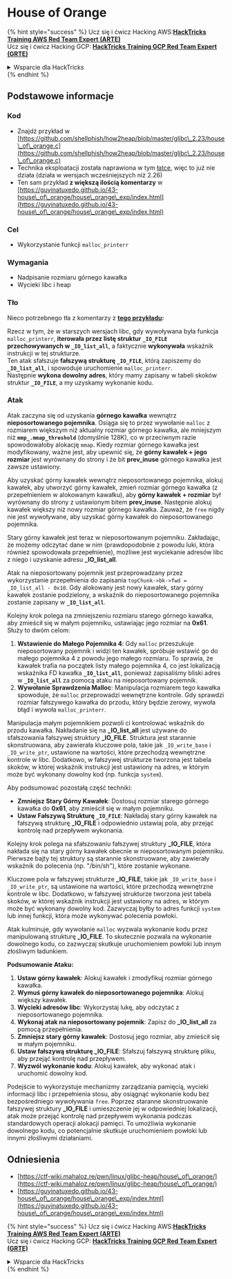 # House of Orange

{% hint style="success" %}
Ucz się i ćwicz Hacking AWS:<img src="/.gitbook/assets/arte.png" alt="" data-size="line">[**HackTricks Training AWS Red Team Expert (ARTE)**](https://training.hacktricks.xyz/courses/arte)<img src="/.gitbook/assets/arte.png" alt="" data-size="line">\
Ucz się i ćwicz Hacking GCP: <img src="/.gitbook/assets/grte.png" alt="" data-size="line">[**HackTricks Training GCP Red Team Expert (GRTE)**<img src="/.gitbook/assets/grte.png" alt="" data-size="line">](https://training.hacktricks.xyz/courses/grte)

<details>

<summary>Wsparcie dla HackTricks</summary>

* Sprawdź [**plany subskrypcyjne**](https://github.com/sponsors/carlospolop)!
* **Dołącz do** 💬 [**grupy Discord**](https://discord.gg/hRep4RUj7f) lub [**grupy telegramowej**](https://t.me/peass) lub **śledź** nas na **Twitterze** 🐦 [**@hacktricks\_live**](https://twitter.com/hacktricks\_live)**.**
* **Podziel się sztuczkami hackingowymi, przesyłając PR-y do** [**HackTricks**](https://github.com/carlospolop/hacktricks) i [**HackTricks Cloud**](https://github.com/carlospolop/hacktricks-cloud) repozytoriów na GitHubie.

</details>
{% endhint %}

## Podstawowe informacje

### Kod

* Znajdź przykład w [https://github.com/shellphish/how2heap/blob/master/glibc\_2.23/house\_of\_orange.c](https://github.com/shellphish/how2heap/blob/master/glibc\_2.23/house\_of\_orange.c)
* Technika eksploatacji została naprawiona w tym [łatce](https://sourceware.org/git/?p=glibc.git;a=blobdiff;f=stdlib/abort.c;h=117a507ff88d862445551f2c07abb6e45a716b75;hp=19882f3e3dc1ab830431506329c94dcf1d7cc252;hb=91e7cf982d0104f0e71770f5ae8e3faf352dea9f;hpb=0c25125780083cbba22ed627756548efe282d1a0), więc to już nie działa (działa w wersjach wcześniejszych niż 2.26)
* Ten sam przykład **z większą ilością komentarzy** w [https://guyinatuxedo.github.io/43-house\_of\_orange/house\_orange\_exp/index.html](https://guyinatuxedo.github.io/43-house\_of\_orange/house\_orange\_exp/index.html)

### Cel

* Wykorzystanie funkcji `malloc_printerr`

### Wymagania

* Nadpisanie rozmiaru górnego kawałka
* Wycieki libc i heap

### Tło

Nieco potrzebnego tła z komentarzy z [**tego przykładu**](https://guyinatuxedo.github.io/43-house\_of\_orange/house\_orange\_exp/index.html)**:**

Rzecz w tym, że w starszych wersjach libc, gdy wywoływana była funkcja `malloc_printerr`, **iterowała przez listę struktur `_IO_FILE` przechowywanych w `_IO_list_all`**, a faktycznie **wykonywała** wskaźnik instrukcji w tej strukturze.\
Ten atak sfałszuje **fałszywą strukturę `_IO_FILE`**, którą zapiszemy do **`_IO_list_all`**, i spowoduje uruchomienie `malloc_printerr`.\
Następnie **wykona dowolny adres**, który mamy zapisany w tabeli skoków struktur **`_IO_FILE`**, a my uzyskamy wykonanie kodu.

### Atak

Atak zaczyna się od uzyskania **górnego kawałka** wewnątrz **nieposortowanego pojemnika**. Osiąga się to przez wywołanie `malloc` z rozmiarem większym niż aktualny rozmiar górnego kawałka, ale mniejszym niż **`mmp_.mmap_threshold`** (domyślnie 128K), co w przeciwnym razie spowodowałoby alokację `mmap`. Kiedy rozmiar górnego kawałka jest modyfikowany, ważne jest, aby upewnić się, że **górny kawałek + jego rozmiar** jest wyrównany do strony i że bit **prev\_inuse** górnego kawałka jest zawsze ustawiony.

Aby uzyskać górny kawałek wewnątrz nieposortowanego pojemnika, alokuj kawałek, aby utworzyć górny kawałek, zmień rozmiar górnego kawałka (z przepełnieniem w alokowanym kawałku), aby **górny kawałek + rozmiar** był wyrównany do strony z ustawionym bitem **prev\_inuse**. Następnie alokuj kawałek większy niż nowy rozmiar górnego kawałka. Zauważ, że `free` nigdy nie jest wywoływane, aby uzyskać górny kawałek do nieposortowanego pojemnika.

Stary górny kawałek jest teraz w nieposortowanym pojemniku. Zakładając, że możemy odczytać dane w nim (prawdopodobnie z powodu luki, która również spowodowała przepełnienie), możliwe jest wyciekanie adresów libc z niego i uzyskanie adresu **\_IO\_list\_all**.

Atak na nieposortowany pojemnik jest przeprowadzany przez wykorzystanie przepełnienia do zapisania `topChunk->bk->fwd = _IO_list_all - 0x10`. Gdy alokowany jest nowy kawałek, stary górny kawałek zostanie podzielony, a wskaźnik do nieposortowanego pojemnika zostanie zapisany w **`_IO_list_all`**.

Kolejny krok polega na zmniejszeniu rozmiaru starego górnego kawałka, aby zmieścił się w małym pojemniku, ustawiając jego rozmiar na **0x61**. Służy to dwóm celom:

1. **Wstawienie do Małego Pojemnika 4**: Gdy `malloc` przeszukuje nieposortowany pojemnik i widzi ten kawałek, spróbuje wstawić go do małego pojemnika 4 z powodu jego małego rozmiaru. To sprawia, że kawałek trafia na początek listy małego pojemnika 4, co jest lokalizacją wskaźnika FD kawałka **`_IO_list_all`**, ponieważ zapisaliśmy bliski adres w **`_IO_list_all`** za pomocą ataku na nieposortowany pojemnik.
2. **Wywołanie Sprawdzenia Malloc**: Manipulacja rozmiarem tego kawałka spowoduje, że `malloc` przeprowadzi wewnętrzne kontrole. Gdy sprawdzi rozmiar fałszywego kawałka do przodu, który będzie zerowy, wywoła błąd i wywoła `malloc_printerr`.

Manipulacja małym pojemnikiem pozwoli ci kontrolować wskaźnik do przodu kawałka. Nakładanie się na **\_IO\_list\_all** jest używane do sfałszowania fałszywej struktury **\_IO\_FILE**. Struktura jest starannie skonstruowana, aby zawierała kluczowe pola, takie jak `_IO_write_base` i `_IO_write_ptr`, ustawione na wartości, które przechodzą wewnętrzne kontrole w libc. Dodatkowo, w fałszywej strukturze tworzona jest tabela skoków, w której wskaźnik instrukcji jest ustawiony na adres, w którym może być wykonany dowolny kod (np. funkcja `system`).

Aby podsumować pozostałą część techniki:

* **Zmniejsz Stary Górny Kawałek**: Dostosuj rozmiar starego górnego kawałka do **0x61**, aby zmieścił się w małym pojemniku.
* **Ustaw Fałszywą Strukturę `_IO_FILE`**: Nakładaj stary górny kawałek na fałszywą strukturę **\_IO\_FILE** i odpowiednio ustawiaj pola, aby przejąć kontrolę nad przepływem wykonania.

Kolejny krok polega na sfałszowaniu fałszywej struktury **\_IO\_FILE**, która nakłada się na stary górny kawałek obecnie w nieposortowanym pojemniku. Pierwsze bajty tej struktury są starannie skonstruowane, aby zawierały wskaźnik do polecenia (np. "/bin/sh"), które zostanie wykonane.

Kluczowe pola w fałszywej strukturze **\_IO\_FILE**, takie jak `_IO_write_base` i `_IO_write_ptr`, są ustawione na wartości, które przechodzą wewnętrzne kontrole w libc. Dodatkowo, w fałszywej strukturze tworzona jest tabela skoków, w której wskaźnik instrukcji jest ustawiony na adres, w którym może być wykonany dowolny kod. Zazwyczaj byłby to adres funkcji `system` lub innej funkcji, która może wykonywać polecenia powłoki.

Atak kulminuje, gdy wywołanie `malloc` wyzwala wykonanie kodu przez manipulowaną strukturę **\_IO\_FILE**. To skutecznie pozwala na wykonanie dowolnego kodu, co zazwyczaj skutkuje uruchomieniem powłoki lub innym złośliwym ładunkiem.

**Podsumowanie Ataku:**

1. **Ustaw górny kawałek**: Alokuj kawałek i zmodyfikuj rozmiar górnego kawałka.
2. **Wymuś górny kawałek do nieposortowanego pojemnika**: Alokuj większy kawałek.
3. **Wycieki adresów libc**: Wykorzystaj lukę, aby odczytać z nieposortowanego pojemnika.
4. **Wykonaj atak na nieposortowany pojemnik**: Zapisz do **\_IO\_list\_all** za pomocą przepełnienia.
5. **Zmniejsz stary górny kawałek**: Dostosuj jego rozmiar, aby zmieścił się w małym pojemniku.
6. **Ustaw fałszywą strukturę \_IO\_FILE**: Sfałszuj fałszywą strukturę pliku, aby przejąć kontrolę nad przepływem.
7. **Wyzwól wykonanie kodu**: Alokuj kawałek, aby wykonać atak i uruchomić dowolny kod.

Podejście to wykorzystuje mechanizmy zarządzania pamięcią, wycieki informacji libc i przepełnienia stosu, aby osiągnąć wykonanie kodu bez bezpośredniego wywoływania `free`. Poprzez staranne skonstruowanie fałszywej struktury **\_IO\_FILE** i umieszczenie jej w odpowiedniej lokalizacji, atak może przejąć kontrolę nad przepływem wykonania podczas standardowych operacji alokacji pamięci. To umożliwia wykonanie dowolnego kodu, co potencjalnie skutkuje uruchomieniem powłoki lub innymi złośliwymi działaniami.

## Odniesienia

* [https://ctf-wiki.mahaloz.re/pwn/linux/glibc-heap/house\_of\_orange/](https://ctf-wiki.mahaloz.re/pwn/linux/glibc-heap/house\_of\_orange/)
* [https://guyinatuxedo.github.io/43-house\_of\_orange/house\_orange\_exp/index.html](https://guyinatuxedo.github.io/43-house\_of\_orange/house\_orange\_exp/index.html)

{% hint style="success" %}
Ucz się i ćwicz Hacking AWS:<img src="/.gitbook/assets/arte.png" alt="" data-size="line">[**HackTricks Training AWS Red Team Expert (ARTE)**](https://training.hacktricks.xyz/courses/arte)<img src="/.gitbook/assets/arte.png" alt="" data-size="line">\
Ucz się i ćwicz Hacking GCP: <img src="/.gitbook/assets/grte.png" alt="" data-size="line">[**HackTricks Training GCP Red Team Expert (GRTE)**<img src="/.gitbook/assets/grte.png" alt="" data-size="line">](https://training.hacktricks.xyz/courses/grte)

<details>

<summary>Wsparcie dla HackTricks</summary>

* Sprawdź [**plany subskrypcyjne**](https://github.com/sponsors/carlospolop)!
* **Dołącz do** 💬 [**grupy Discord**](https://discord.gg/hRep4RUj7f) lub [**grupy telegramowej**](https://t.me/peass) lub **śledź** nas na **Twitterze** 🐦 [**@hacktricks\_live**](https://twitter.com/hacktricks\_live)**.**
* **Podziel się sztuczkami hackingowymi, przesyłając PR-y do** [**HackTricks**](https://github.com/carlospolop/hacktricks) i [**HackTricks Cloud**](https://github.com/carlospolop/hacktricks-cloud) repozytoriów na GitHubie.

</details>
{% endhint %}
